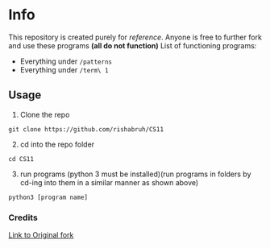 # Info
This repository is created purely for _reference_. Anyone is free to further fork and use these programs **(all do not function)**
List of functioning programs: 
- Everything under `/patterns`
- Everything under `/term\ 1`

## Usage 
1. Clone the repo
 ```
 git clone https://github.com/rishabruh/CS11
 ```
2. cd into the repo folder
 ```
 cd CS11
 ```
3. run programs (python 3 must be installed)(run programs in folders by cd-ing into them in a similar manner as shown above)
 ```
 python3 [program name]
 ```

### Credits
[Link to Original fork](https://github.com/IamKrisshK/CS11)

